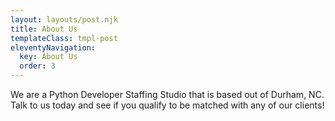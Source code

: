 ```yaml
---
layout: layouts/post.njk
title: About Us
templateClass: tmpl-post
eleventyNavigation:
  key: About Us
  order: 3
---
```


We are a Python Developer Staffing Studio that is based out of Durham, NC. Talk to us today and see if you qualify to be matched with any of our clients!
